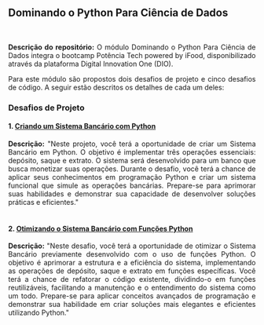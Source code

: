 ## Dominando o Python Para Ciência de Dados

<br>
<p align = "justify"><b>Descrição do repositório:</b> O módulo Dominando o Python Para Ciência de Dados integra o bootcamp Potência Tech powered by iFood, disponibilizado através da plataforma Digital Innovation One (DIO).
<p align = "justify"> Para este módulo são propostos dois desafios de projeto e cinco desafios de código. A seguir estão descritos os detalhes de cada um deles:
<br> 

### Desafios de Projeto
#### 1. <a href = "https://github.com/lilandracunha/dio-bootcamp-ifood/blob/main/python/desafio_sistema_bancario_v1.py">Criando um Sistema Bancário com Python</a>
<p align = "justify"> <b>Descrição:</b> "Neste projeto, você terá a oportunidade de criar um Sistema Bancário em Python. O objetivo é implementar três operações essenciais: depósito, saque e extrato. O sistema será desenvolvido para um banco que busca monetizar suas operações. Durante o desafio, você terá a chance de aplicar seus conhecimentos em programação Python e criar um sistema funcional que simule as operações bancárias. Prepare-se para aprimorar suas habilidades e demonstrar sua capacidade de desenvolver soluções práticas e eficientes."
<br><br>
  
#### 2. <a href = "https://github.com/lilandracunha/dio-bootcamp-ifood/blob/main/python/desafio_sistema_bancario_v2.py">Otimizando o Sistema Bancário com Funções Python</a>
<p align = "justify"> <b>Descrição:</b> "Neste desafio, você terá a oportunidade de otimizar o Sistema Bancário previamente desenvolvido com o uso de funções Python. O objetivo é aprimorar a estrutura e a eficiência do sistema, implementando as operações de depósito, saque e extrato em funções específicas. Você terá a chance de refatorar o código existente, dividindo-o em funções reutilizáveis, facilitando a manutenção e o entendimento do sistema como um todo. Prepare-se para aplicar conceitos avançados de programação e demonstrar sua habilidade em criar soluções mais elegantes e eficientes utilizando Python."
